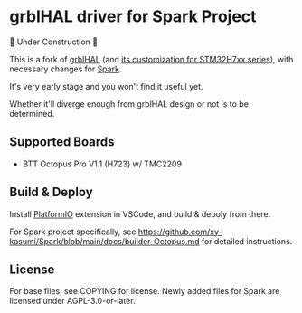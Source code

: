 # grblHAL driver for Spark Project

🚧 Under Construction 🚧

This is a fork of [grblHAL](https://github.com/grblHAL) (and [its customization for STM32H7xx series](https://github.com/dresco/STM32H7xx)), with necessary changes for [Spark](https://github.com/xy-kasumi/Spark).

It's very early stage and you won't find it useful yet.

Whether it'll diverge enough from grblHAL design or not is to be determined.


## Supported Boards
* BTT Octopus Pro V1.1 (H723) w/ TMC2209


## Build & Deploy

Install [PlatformIO](https://platformio.org/) extension in VSCode, and build & depoly from there.

For Spark project specifically,
see https://github.com/xy-kasumi/Spark/blob/main/docs/builder-Octopus.md for detailed instructions.


## License

For base files, see COPYING for license.
Newly added files for Spark are licensed under AGPL-3.0-or-later.
